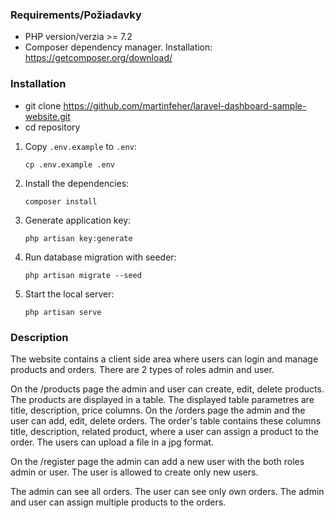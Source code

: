 ### Requirements/Požiadavky
- PHP version/verzia >= 7.2
- Composer dependency manager. Installation: https://getcomposer.org/download/

### Installation
- git clone https://github.com/martinfeher/laravel-dashboard-sample-website.git
- cd repository 


1. Copy `.env.example` to `.env`:

    ```shell
    cp .env.example .env
    ```

2. Install the dependencies:

    ```shell 
    composer install
    ```

3. Generate application key:

    ```shell
    php artisan key:generate
    ```

4. Run database migration with seeder:

    ```shell
    php artisan migrate --seed
    ```

5. Start the local server:

    ```shell
    php artisan serve
    ```

### Description
The website contains a client side area where users can login and manage products and orders.
There are 2 types of roles admin and user.

On the /products page the admin and user can create, edit, delete products. The products are displayed in a table. The displayed table parametres are title, description, price columns.
On the /orders page the admin and the user can add, edit, delete orders.
The order's table contains these columns title, description, related product, where a user can assign a product to the order. The users can upload a file in a jpg format.

On the /register page the admin can add a new user with the both roles admin or user. The user is allowed to create only new users.

The admin can see all orders. The user can see only own orders. 
The admin and user can assign multiple products to the orders.
